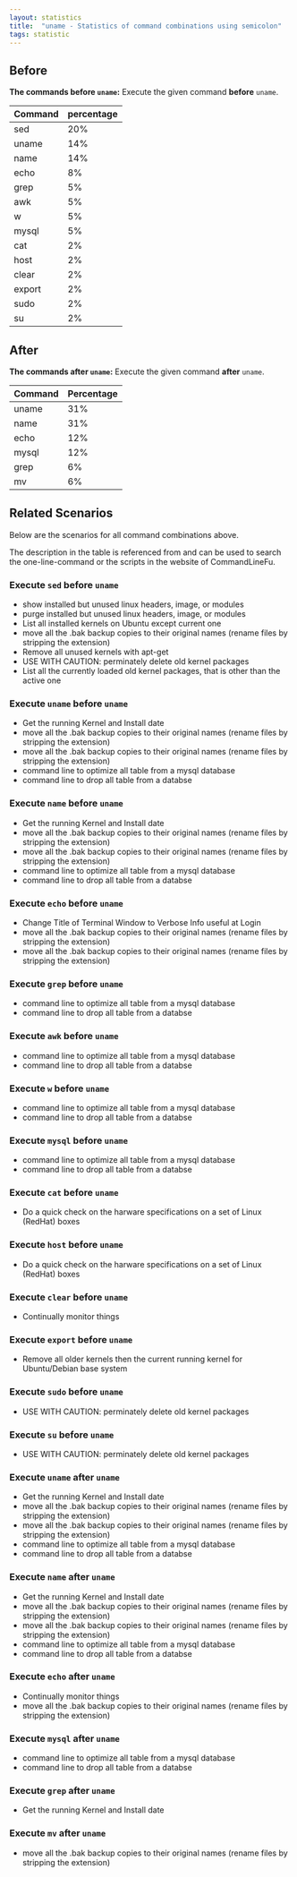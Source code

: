 ```yaml
---
layout: statistics
title:  "uname - Statistics of command combinations using semicolon"
tags: statistic
---
```


## Before

__The commands before `uname`:__  Execute the given command __before__ `uname`.

| Command | percentage |
|--------|--------|
| sed | 20% |
| uname | 14% |
| name | 14% |
| echo | 8% |
| grep | 5% |
| awk | 5% |
| w | 5% |
| mysql | 5% |
| cat | 2% |
| host | 2% |
| clear | 2% |
| export | 2% |
| sudo | 2% |
| su | 2% |



## After

__The commands after `uname`:__ Execute the given command __after__ `uname`.

| Command | Percentage | 
|-------|--------|
| uname | 31% |
| name | 31% |
| echo | 12% |
| mysql | 12% |
| grep | 6% |
| mv | 6% |



## Related Scenarios

Below are the scenarios for all command combinations above.

The description in the table is referenced from and can be used to search the one-line-command or the scripts in the website of CommandLineFu.


### Execute `sed` before `uname`

- show installed but unused linux headers, image, or modules
- purge installed but unused linux headers, image, or modules
- List all installed kernels on Ubuntu except current one
- move all the .bak backup copies to their original names (rename files by stripping the extension)
- Remove all unused kernels with apt-get
- USE WITH CAUTION: perminately delete old kernel packages
- List all the currently loaded old kernel packages, that is other than the active one

            
### Execute `uname` before `uname`

- Get the running Kernel and Install date
- move all the .bak backup copies to their original names (rename files by stripping the extension)
- move all the .bak backup copies to their original names (rename files by stripping the extension)
- command line to optimize all table from a mysql database
- command line to drop all table from a databse

            
### Execute `name` before `uname`

- Get the running Kernel and Install date
- move all the .bak backup copies to their original names (rename files by stripping the extension)
- move all the .bak backup copies to their original names (rename files by stripping the extension)
- command line to optimize all table from a mysql database
- command line to drop all table from a databse

            
### Execute `echo` before `uname`

- Change Title of Terminal Window to Verbose Info useful at Login
- move all the .bak backup copies to their original names (rename files by stripping the extension)
- move all the .bak backup copies to their original names (rename files by stripping the extension)

            
### Execute `grep` before `uname`

- command line to optimize all table from a mysql database
- command line to drop all table from a databse

            
### Execute `awk` before `uname`

- command line to optimize all table from a mysql database
- command line to drop all table from a databse

            
### Execute `w` before `uname`

- command line to optimize all table from a mysql database
- command line to drop all table from a databse

            
### Execute `mysql` before `uname`

- command line to optimize all table from a mysql database
- command line to drop all table from a databse

            
### Execute `cat` before `uname`

- Do a quick check on the harware specifications on a set of Linux (RedHat) boxes

            
### Execute `host` before `uname`

- Do a quick check on the harware specifications on a set of Linux (RedHat) boxes

            
### Execute `clear` before `uname`

- Continually monitor things

            
### Execute `export` before `uname`

- Remove all older kernels then the current running kernel for Ubuntu/Debian base system

            
### Execute `sudo` before `uname`

- USE WITH CAUTION: perminately delete old kernel packages

            
### Execute `su` before `uname`

- USE WITH CAUTION: perminately delete old kernel packages

            


### Execute `uname` after `uname`

- Get the running Kernel and Install date
- move all the .bak backup copies to their original names (rename files by stripping the extension)
- move all the .bak backup copies to their original names (rename files by stripping the extension)
- command line to optimize all table from a mysql database
- command line to drop all table from a databse

            
### Execute `name` after `uname`

- Get the running Kernel and Install date
- move all the .bak backup copies to their original names (rename files by stripping the extension)
- move all the .bak backup copies to their original names (rename files by stripping the extension)
- command line to optimize all table from a mysql database
- command line to drop all table from a databse

            
### Execute `echo` after `uname`

- Continually monitor things
- move all the .bak backup copies to their original names (rename files by stripping the extension)

            
### Execute `mysql` after `uname`

- command line to optimize all table from a mysql database
- command line to drop all table from a databse

            
### Execute `grep` after `uname`

- Get the running Kernel and Install date

            
### Execute `mv` after `uname`

- move all the .bak backup copies to their original names (rename files by stripping the extension)

            
